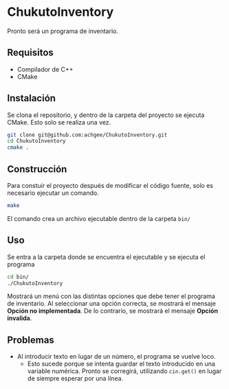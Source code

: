 # ChukutoInventory

Pronto será un programa de inventario.

## Requisitos

- Compilador de C++
- CMake

## Instalación

Se clona el repositorio, y dentro de la carpeta del proyecto se ejecuta CMake. Esto solo se realiza una vez.

```sh
git clone git@github.com:achgee/ChukutoInventory.git
cd ChukutoInventory
cmake .
```

## Construcción

Para constuir el proyecto después de modificar el código fuente, solo es necesario ejecutar un comando.

```sh
make
```

El comando crea un archivo ejecutable dentro de la carpeta `bin/`

## Uso

Se entra a la carpeta donde se encuentra el ejecutable y se ejecuta el programa

```sh
cd bin/
./ChukutoInventory
```

Mostrará un menú con las distintas opciones que debe tener el programa de inventario. Al seleccionar una opción correcta, se mostrará el mensaje **Opción no implementada**. De lo contrario, se mostrará el mensaje **Opción invalida**.

## Problemas

- Al introducir texto en lugar de un número, el programa se vuelve loco.
    - Esto sucede porque se intenta guardar el texto introducido en una variable numérica. Pronto se corregirá, utilizando `cin.get()` en lugar de siempre esperar por una línea.